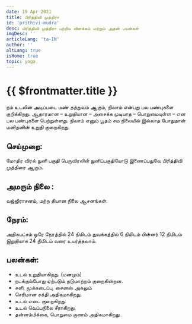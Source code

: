 ```yaml
---
date: 19 Apr 2021
title: பிரித்திவி முத்திரா
id: 'prithivi-mudra'
desc: பிரித்திவி முத்திரா பற்றிய விளக்கம் மற்றும் அதன் பயன்கள்
imgDesc: ''
articleLang: 'ta-IN'
author: ''
altLang: true
isHome: true
topic: yoga
---
```


<altLang />

# {{ $frontmatter.title }}

நம் உடலின் அடிப்படை மண் தத்துவம் ஆகும், நிலாம் என்பது பல பண்புகளை குறிக்கிறது. ஆதாரமான – உறுதியான – அசைக்க முடியாத – பொறுமையுள்ள – என பல பண்புகளை பெற்றுள்ளது. நிலாம் எனும் பூதம் சம நிலையில் இல்லாத போதுதான் மனிதனின் உறுதி குறைகிறது.

## செய்முறை:
மோதிர  விரல் நுனி பகுதி பெருவிரலின் நுனிப்பகுதியோடு இணைப்பதுவே பிரித்திவி முத்திரை ஆகும். 

## அமரும் நிலை :
வஜ்ஜிராசனம், மற்ற தியான நிலை ஆசனங்கள்.

## நேரம்:
அதிகபட்சம் ஒரே நேரத்தில் 24  நிமிடம்
துவக்கத்தில் 6 நிமிடம் பின்னர் 12 நிமிடம்
இறுதியாக 24 நிமிடம் வரை உயர்த்தலாம்.

## பலன்கள்:
 - உடல் உறுதியாகிறது. (மனமும்)
 - நடக்கும்போது ஏற்படும் தடுமாற்றம் குறைகின்றன.
 - சளி, மூக்கடைப்பு, சைனஸ் அகலும்
 - செரிமான சக்தி அதிகமாகிறது.
 - உடல் எடை குறைகிறது.
 - உடல் வெப்பநிலை சீராகிறது.
 - தன்னம்பிக்கை, பொறுமை குணம் அதிகமாகிறது.
